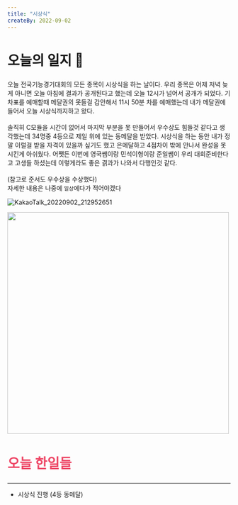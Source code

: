 ```yaml
---
title: "시상식"
createBy: 2022-09-02
---
```


##  <h2 style="font-size: 30px">오늘의 일지 🎪</h2>
오늘 전국기능경기대회의 모든 종목이 시상식을 하는 날이다. 우리 종목은 어제 저녁 늦게 아니면 오늘 아침에 결과가 공개된다고 했는데 오늘 12시가 넘어서 공개가 되었다. 기차표를 예매할때 메달권의 못들걸 감안해서 11시 50분 차를 예매했는데 내가 메달권에 들어서 오늘 시상식까지하고 왔다. 
<br>
<br>
솔직히 C모듈을 시간이 없어서 마지막 부분을 못 만들어서 우수상도 힘들것 같다고 생각했는데 34명중 4등으로 제일 위에 있는 동메달을 받았다. 시상식을 하는 동안 내가 정말 이럴걸 받을 자격이 있을까 싶기도 했고 은메달하고 4점차이 밖에 안나서 완성을 못 시킨게 아쉬웠다. 어쨋든 이번에 영국쌤이랑 민석이형이랑 준일쌤이 우리 대회준비한다고 고생들 하셨는데 이렇게라도 좋은 겱과가 나와서 다행인것 같다.
<br>
<br>
(참고로 준서도 우수상을 수상했다) 
<br>
자세한 내용은 나중에 ``일상``에다가 적어야겠다


![KakaoTalk_20220902_212952651](https://user-images.githubusercontent.com/71883310/188143856-82186c15-9137-44e6-bee4-e25b91e139e5.jpg)

<img src="https://user-images.githubusercontent.com/71883310/188143851-94da6fc8-cb5b-48d7-9cfc-50e49f5160eb.jpg" style="height: 500px; objectFit: cover" />



## <h2 style="color: #ee4867; font-size: 30px">오늘 한일들</h2>
---
- 시상식 진행 (4등 동메달)

